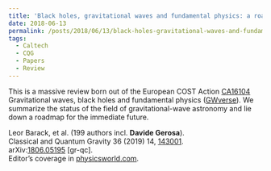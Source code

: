 ```yaml
---
title: 'Black holes, gravitational waves and fundamental physics: a roadmap'
date: 2018-06-13
permalink: /posts/2018/06/13/black-holes-gravitational-waves-and-fundamental-physics-a-roadmap
tags:
  - Caltech
  - CQG
  - Papers
  - Review
---
```


This is a massive review born out of the European COST Action [CA16104](<http://www.cost.eu/COST_Actions/ca/CA16104>) Gravitational waves, black holes and fundamental physics ([GWverse](<https://gwverse.tecnico.ulisboa.pt/>)). We summarize the status of the field of gravitational-wave astronomy and lie down a roadmap for the immediate future.

Leor Barack, et al. (199 authors incl. **Davide Gerosa**).  
Classical and Quantum Gravity 36 (2019) 14, [143001](<https://iopscience.iop.org/article/10.1088/1361-6382/ab0587>).  
arXiv:[1806.05195](<http://arxiv.org/abs/arXiv:1806.05195>) [gr-qc].  
Editor’s coverage in [physicsworld.com](<https://physicsworld.com/a/roadmap-offers-expert-insight-into-gravitational-wave-astronomy/>).

